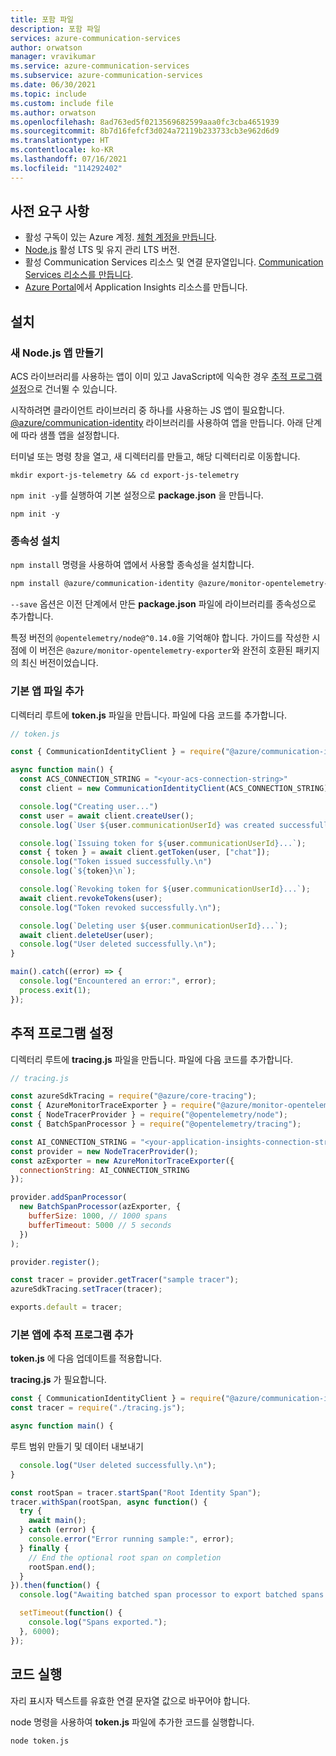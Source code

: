 ```yaml
---
title: 포함 파일
description: 포함 파일
services: azure-communication-services
author: orwatson
manager: vravikumar
ms.service: azure-communication-services
ms.subservice: azure-communication-services
ms.date: 06/30/2021
ms.topic: include
ms.custom: include file
ms.author: orwatson
ms.openlocfilehash: 8ad763ed5f0213569682599aaa0fc3cba4651939
ms.sourcegitcommit: 8b7d16fefcf3d024a72119b233733cb3e962d6d9
ms.translationtype: HT
ms.contentlocale: ko-KR
ms.lasthandoff: 07/16/2021
ms.locfileid: "114292402"
---
```

## <a name="prerequisites"></a>사전 요구 사항

- 활성 구독이 있는 Azure 계정. [체험 계정을 만듭니다](https://azure.microsoft.com/free/?WT.mc_id=A261C142F).
- [Node.js](https://nodejs.org/) 활성 LTS 및 유지 관리 LTS 버전.
- 활성 Communication Services 리소스 및 연결 문자열입니다. [Communication Services 리소스를 만듭니다](../create-communication-resource.md).
- [Azure Portal](../../../azure-monitor/app/create-new-resource.md)에서 Application Insights 리소스를 만듭니다.

## <a name="setting-up"></a>설치

### <a name="create-a-new-nodejs-app"></a>새 Node.js 앱 만들기

ACS 라이브러리를 사용하는 앱이 이미 있고 JavaScript에 익숙한 경우 [추적 프로그램 설정](#setup-tracer)으로 건너뛸 수 있습니다.

시작하려면 클라이언트 라이브러리 중 하나를 사용하는 JS 앱이 필요합니다. [@azure/communication-identity](https://github.com/Azure/azure-sdk-for-js/tree/master/sdk/communication/communication-identity) 라이브러리를 사용하여 앱을 만듭니다. 아래 단계에 따라 샘플 앱을 설정합니다.

터미널 또는 명령 창을 열고, 새 디렉터리를 만들고, 해당 디렉터리로 이동합니다.

```console
mkdir export-js-telemetry && cd export-js-telemetry
```
`npm init -y`를 실행하여 기본 설정으로 **package.json** 을 만듭니다.

```console
npm init -y
```

### <a name="install-dependencies"></a>종속성 설치

`npm install` 명령을 사용하여 앱에서 사용할 종속성을 설치합니다.

```bash
npm install @azure/communication-identity @azure/monitor-opentelemetry-exporter @opentelemetry/node@^0.14.0 @opentelemetry/plugins-node-core --save
```

`--save` 옵션은 이전 단계에서 만든 **package.json** 파일에 라이브러리를 종속성으로 추가합니다.

특정 버전의 `@opentelemetry/node@^0.14.0`을 기억해야 합니다. 가이드를 작성한 시점에 이 버전은 `@azure/monitor-opentelemetry-exporter`와 완전히 호환된 패키지의 최신 버전이었습니다.

### <a name="add-main-app-file"></a>기본 앱 파일 추가

디렉터리 루트에 **token.js** 파일을 만듭니다. 파일에 다음 코드를 추가합니다.

```javascript
// token.js

const { CommunicationIdentityClient } = require("@azure/communication-identity");

async function main() {
  const ACS_CONNECTION_STRING = "<your-acs-connection-string>"
  const client = new CommunicationIdentityClient(ACS_CONNECTION_STRING);

  console.log("Creating user...")
  const user = await client.createUser();
  console.log(`User ${user.communicationUserId} was created successfully.\n`);

  console.log(`Issuing token for ${user.communicationUserId}...`);
  const { token } = await client.getToken(user, ["chat"]);
  console.log("Token issued successfully.\n")
  console.log(`${token}\n`);

  console.log(`Revoking token for ${user.communicationUserId}...`);
  await client.revokeTokens(user);
  console.log("Token revoked successfully.\n");

  console.log(`Deleting user ${user.communicationUserId}...`);
  await client.deleteUser(user);
  console.log("User deleted successfully.\n");
}

main().catch((error) => {
  console.log("Encountered an error:", error);
  process.exit(1);
});
```
## <a name="setup-tracer"></a>추적 프로그램 설정

디렉터리 루트에 **tracing.js** 파일을 만듭니다. 파일에 다음 코드를 추가합니다.

```javascript
// tracing.js

const azureSdkTracing = require("@azure/core-tracing");
const { AzureMonitorTraceExporter } = require("@azure/monitor-opentelemetry-exporter");
const { NodeTracerProvider } = require("@opentelemetry/node");
const { BatchSpanProcessor } = require("@opentelemetry/tracing");

const AI_CONNECTION_STRING = "<your-application-insights-connection-string>";
const provider = new NodeTracerProvider();
const azExporter = new AzureMonitorTraceExporter({
  connectionString: AI_CONNECTION_STRING
});

provider.addSpanProcessor(
  new BatchSpanProcessor(azExporter, {
    bufferSize: 1000, // 1000 spans
    bufferTimeout: 5000 // 5 seconds
  })
);

provider.register();

const tracer = provider.getTracer("sample tracer");
azureSdkTracing.setTracer(tracer);

exports.default = tracer;
```

### <a name="add-tracer-to-main-app"></a>기본 앱에 추적 프로그램 추가

**token.js** 에 다음 업데이트를 적용합니다.

**tracing.js** 가 필요합니다.

```javascript
const { CommunicationIdentityClient } = require("@azure/communication-identity");
const tracer = require("./tracing.js");

async function main() {
```

루트 범위 만들기 및 데이터 내보내기

```javascript
  console.log("User deleted successfully.\n");
}

const rootSpan = tracer.startSpan("Root Identity Span");
tracer.withSpan(rootSpan, async function() {
  try {
    await main();
  } catch (error) {
    console.error("Error running sample:", error);
  } finally {
    // End the optional root span on completion
    rootSpan.end();
  }
}).then(function() {
  console.log("Awaiting batched span processor to export batched spans...");

  setTimeout(function() {
    console.log("Spans exported.");
  }, 6000);
});
```

## <a name="run-the-code"></a>코드 실행

자리 표시자 텍스트를 유효한 연결 문자열 값으로 바꾸어야 합니다.

node 명령을 사용하여 **token.js** 파일에 추가한 코드를 실행합니다.

```console
node token.js
```